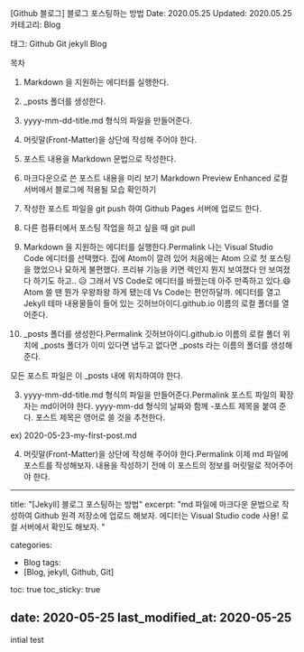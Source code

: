 [Github 블로그] 블로그 포스팅하는 방법
 Date: 2020.05.25    Updated: 2020.05.25
 카테고리: Blog

 태그: Github Git jekyll Blog

 목차
1. Markdown 을 지원하는 에디터를 실행한다.
2. _posts 폴더를 생성한다.
3. yyyy-mm-dd-title.md 형식의 파일을 만들어준다.
4. 머릿말(Front-Matter)을 상단에 작성해 주어야 한다.
5. 포스트 내용을 Markdown 문법으로 작성한다.
6. 마크다운으로 쓴 포스트 내용을 미리 보기
Markdown Preview Enhanced
로컬 서버에서 블로그에 적용될 모습 확인하기
7. 작성한 포스트 파일을 git push 하여 Github Pages 서버에 업로드 한다.
8. 다른 컴퓨터에서 포스팅 작업을 하고 싶을 때 git pull
1. Markdown 을 지원하는 에디터를 실행한다.Permalink
나는 Visual Studio Code 에디터를 선택했다. 집에 Atom이 깔려 있어 처음에는 Atom 으로 첫 포스팅을 했었으나 묘하게 불편했다. 프리뷰 기능을 키면 렉인지 뭔지 보여졌다 안 보여졌다 하기도 하고.. 😥 그래서 VS Code로 에디터를 바꿨는데 아주 만족하고 있다.😄 Atom 쓸 땐 뭔가 우왕좌왕 하게 됐는데 Vs Code는 편안하달까. 에디터를 열고 Jekyll 테마 내용물들이 들어 있는 깃허브아이디.github.io 이름의 로컬 폴더를 열어준다.



2. _posts 폴더를 생성한다.Permalink
깃허브아이디.github.io 이름의 로컬 폴더 위치에 _posts 폴더가 이미 있다면 냅두고 없다면 _posts 라는 이름의 폴더를 생성해 준다.

모든 포스트 파일은 이 _posts 내에 위치하여야 한다.


3. yyyy-mm-dd-title.md 형식의 파일을 만들어준다.Permalink
포스트 파일의 확장자는 md이어야 한다. yyyy-mm-dd 형식의 날짜와 함께 -포스트 제목을 붙여 준다. 포스트 제목은 영어로 쓸 것을 추천한다.

ex) 2020-05-23-my-first-post.md



4. 머릿말(Front-Matter)을 상단에 작성해 주어야 한다.Permalink
이제 md 파일에 포스트를 작성해보자. 내용을 작성하기 전에 이 포스트의 정보를 머릿말로 적어주어야 한다.

---
title:  "[Jekyll] 블로그 포스팅하는 방법"
excerpt: "md 파일에 마크다운 문법으로 작성하여 Github 원격 저장소에 업로드 해보자. 에디터는 Visual Studio code 사용! 로컬 서버에서 확인도 해보자. "

categories:
  - Blog
tags:
  - [Blog, jekyll, Github, Git]

toc: true
toc_sticky: true
 
date: 2020-05-25
last_modified_at: 2020-05-25
---
intial test